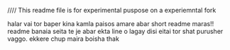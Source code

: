 ////
This readme file is for experimental puspose on a experiemntal fork

halar vai tor baper kina kamla paisos amare abar short readme maras!! readme banaia seita te je abar ekta line o lagay disi eitai tor shat purusher vaggo. ekkere chup maira boisha thak